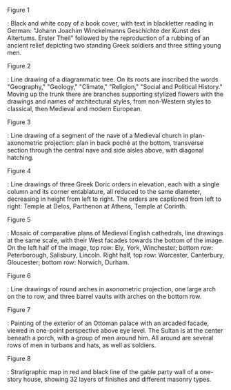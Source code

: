Figure 1

: Black and white copy of a book cover, with text in blackletter reading
  in German: "Johann Joachim Winckelmanns Geschichte der Kunst des
  Altertums. Erster Theil" followed by the reproduction of a rubbing of
  an ancient relief depicting two standing Greek soldiers and three
  sitting young men.

Figure 2

: Line drawing of a diagrammatic tree. On its roots are inscribed the
  words "Geography," "Geology," "Climate," "Religion," "Social and
  Political History." Moving up the trunk there are branches supporting
  stylized flowers with the drawings and names of architectural styles,
  from non-Western styles to classical, then Medieval and modern
  European.

Figure 3

: Line drawing of a segment of the nave of a Medieval church in
  plan-axonometric projection: plan in back poché at the bottom,
  transverse section through the central nave and side aisles above,
  with diagonal hatching.

Figure 4

: Line drawings of three Greek Doric orders in elevation, each with a
  single column and its corner entablature, all reduced to the same
  diameter, decreasing in height from left to right. The orders are
  captioned from left to right: Temple at Delos, Parthenon at Athens,
  Temple at Corinth.

Figure 5

: Mosaic of comparative plans of Medieval English cathedrals, line
  drawings at the same scale, with their West facades towards the bottom
  of the image. On the left half of the image, top row: Ely, York,
  Winchester; bottom row: Peterborough, Salisbury, Lincoln. Right half,
  top row: Worcester, Canterbury, Gloucester; bottom row: Norwich,
  Durham.

Figure 6

: Line drawings of round arches in axonometric projection, one large
  arch on the to row, and three barrel vaults with arches on the bottom
  row.

Figure 7

: Painting of the exterior of an Ottoman palace with an arcaded facade,
  viewed in one-point perspective above eye level. The Sultan is at the
  center beneath a porch, with a group of men around him. All around are
  several rows of men in turbans and hats, as well as soldiers.

Figure 8

: Stratigraphic map in red and black line of the gable party wall of a
  one-story house, showing 32 layers of finishes and different masonry
  types.

